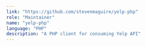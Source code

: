 ```yaml
---
link: "https://github.com/stevenmaguire/yelp-php"
role: "Maintainer"
name: "yelp-php"
language: "PHP"
description: "A PHP client for consuming Yelp API"
---
```

